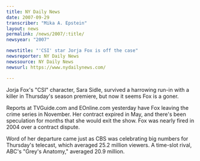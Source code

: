 ```yaml
---
title: NY Daily News
date: 2007-09-29
transcriber: "Mika A. Epstein"
layout: news
permalink: /news/2007/:title/
newsyear: "2007"

newstitle: "'CSI' star Jorja Fox is off the case"
newsreporter: NY Daily News
newssource: NY Daily News
newsurl: https://www.nydailynews.com/

---
```


Jorja Fox's "CSI" character, Sara Sidle, survived a harrowing run-in with a killer in Thursday's season premiere, but now it seems Fox is a goner.

Reports at TVGuide.com and EOnline.com yesterday have Fox leaving the crime series in November. Her contract expired in May, and there's been speculation for months that she would exit the show.
Fox was nearly fired in 2004 over a contract dispute.

Word of her departure came just as CBS was celebrating big numbers for Thursday's telecast, which averaged 25.2 million viewers. A time-slot rival, ABC's "Grey's Anatomy," averaged 20.9 million.
